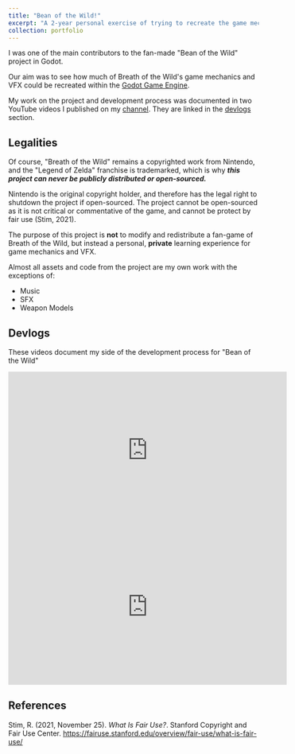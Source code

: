 ```yaml
---
title: "Bean of the Wild!"
excerpt: "A 2-year personal exercise of trying to recreate the game mechanics and VFX of Breath of the Wild in Godot <br/><img src='https://img.youtube.com/vi/8X3_zWn68Xk/hqdefault.jpg'>"
collection: portfolio
---
```


I was one of the main contributors to the fan-made "Bean of the Wild" project in Godot.

Our aim was to see how much of Breath of the Wild's game mechanics and VFX could be recreated within the [Godot Game Engine](https://godotengine.org).

My work on the project and development process was documented in two YouTube videos I published on my [channel](https://youtube.com/c/NekotoArts). They are linked in the [devlogs](#devlogs) section.

## Legalities

Of course, "Breath of the Wild" remains a copyrighted work from Nintendo, and the "Legend of Zelda" franchise is trademarked, which is why **_this project can never be publicly distributed or open-sourced._**

Nintendo is the original copyright holder, and therefore has the legal right to shutdown the project if open-sourced. The project cannot be open-sourced as it is not critical or commentative of the game, and cannot be protect by fair use (Stim, 2021).

The purpose of this project is **not** to modify and redistribute a fan-game of Breath of the Wild, but instead a personal, **private** learning experience for game mechanics and VFX.

Almost all assets and code from the project are my own work with the exceptions of:

- Music
- SFX
- Weapon Models

## Devlogs

These videos document my side of the development process for "Bean of the Wild"

<iframe width="560" height="315" src="https://www.youtube.com/embed/yuEZWneTavU" title="YouTube video player" frameborder="0" allow="accelerometer; autoplay; clipboard-write; encrypted-media; gyroscope; picture-in-picture" allowfullscreen></iframe>

<iframe width="560" height="315" src="https://www.youtube.com/embed/8X3_zWn68Xk" title="YouTube video player" frameborder="0" allow="accelerometer; autoplay; clipboard-write; encrypted-media; gyroscope; picture-in-picture" allowfullscreen></iframe>

## References
Stim, R. (2021, November 25). _What Is Fair Use?_. Stanford Copyright and Fair Use Center. https://fairuse.stanford.edu/overview/fair-use/what-is-fair-use/